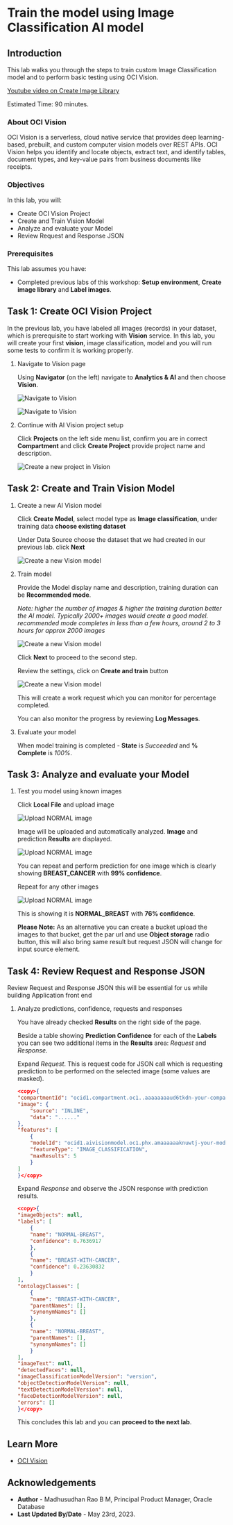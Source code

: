 # Train the model using Image Classification AI model

## Introduction

This lab walks you through the steps to train custom Image Classification model and to perform basic testing using OCI Vision.

[Youtube video on Create Image Library](youtube:Y3xsaFSwRmA:large)

Estimated Time: 90 minutes.  

### About OCI Vision

OCI Vision is a serverless, cloud native service that provides deep learning-based, prebuilt, and custom computer vision models over REST APIs. OCI Vision helps you identify and locate objects, extract text, and identify tables, document types, and key-value pairs from business documents like receipts.

### Objectives

In this lab, you will:
 
* Create OCI Vision Project
* Create and Train Vision Model
* Analyze and evaluate your Model
* Review Request and Response JSON

### Prerequisites

This lab assumes you have:

* Completed previous labs of this workshop: **Setup environment**, **Create image library** and **Label images**.

## Task 1: Create OCI Vision Project

In the previous lab, you have labeled all images (records) in your dataset, which is prerequisite to start working with **Vision** service. In this lab, you will create your first **vision**, image classification, model and you will run some tests to confirm it is working properly.

1. Navigate to Vision page

    Using **Navigator** (on the left) navigate to **Analytics & AI** and then choose **Vision**.

    ![Navigate to Vision](images/navigate-to-vision.png " ")

    ![Navigate to Vision](images/navigate-to-vision-2.png " ")
 
2. Continue with AI Vision project setup

    Click **Projects** on the left side menu list, confirm you are in correct **Compartment** and click **Create Project** provide project name and description.

    ![Create a new project in Vision](images/create-bc-project.png " ")
 

## Task 2: Create and Train Vision Model
 
1. Create a new AI Vision model
 
    Click **Create Model**, select model type as **Image classification**, under training data **choose existing dataset**

    Under Data Source choose the dataset that we had created in our previous lab. click **Next**

    ![Create a new Vision model](images/select-data.png " ")

2. Train model  

    Provide the Model display name and description, training duration can be **Recommended mode**. 
    
    *Note: higher the number of images & higher the training duration better the AI model. Typically 2000+ images would create a good model. recommended mode completes in less than a few hours, around 2 to 3 hours for approx 2000 images*

    ![Create a new Vision model](images/train-model-bc.png " ")

    Click **Next** to proceed to the second step.

    Review the settings, click on **Create and train** button

    ![Create a new Vision model](images/review-data.png " ")

    This will create a work request which you can monitor for percentage completed.
    
    You can also monitor the progress by reviewing **Log Messages**.
 
3. Evaluate your model

    When model training is completed - **State** is *Succeeded* and **% Complete** is *100%*.
  
## Task 3: Analyze and evaluate your Model

1. Test you model using known images
 
    Click **Local File** and upload image

    ![Upload NORMAL image](images/bc-review-1.png " ")

    Image will be uploaded and automatically analyzed. **Image** and prediction **Results** are displayed.  

     ![Upload NORMAL image](images/bc-review-2.png " ")
  
    You can repeat and perform prediction for one image which is clearly showing **BREAST\_CANCER** with **99% confidence**.

    Repeat for any other images

    ![Upload NORMAL image](images/bc-review-3.png " ")

    This is showing it is **NORMAL\_BREAST** with **76% confidence**.


    **Please Note:** As an alternative you can create a bucket upload the images to that bucket, get the par url and use **Object storage** radio button, this will also bring same result but request JSON will change for input source element.
 

## Task 4: Review Request and Response JSON

Review Request and Response JSON this will be essential for us while building Application front end

1. Analyze predictions, confidence, requests and responses

    You have already checked **Results** on the right side of the page. 

    Beside a table showing **Prediction Confidence** for each of the **Labels** you can see two additional items in the **Results** area: *Request* and *Response*.

    Expand *Request*. This is request code for JSON call which is requesting prediction to be performed on the selected image (some values are masked).

    ```json
    <copy>{
    "compartmentId": "ocid1.compartment.oc1..aaaaaaaaud6tkdn-your-comparment-ocid-4viqyneyroixcmj54u32q",
    "image": {
        "source": "INLINE",
        "data": "......"
    },
    "features": [
        {
        "modelId": "ocid1.aivisionmodel.oc1.phx.amaaaaaaknuwtj-your-model-id-yaxywphmazehr5ora75wq",
        "featureType": "IMAGE_CLASSIFICATION",
        "maxResults": 5
        }
    ]
    }</copy>
    ```

    Expand *Response* and observe the JSON response with prediction results.

    ```json
    <copy>{
    "imageObjects": null,
    "labels": [
        {
        "name": "NORMAL-BREAST",
        "confidence": 0.7636917
        },
        {
        "name": "BREAST-WITH-CANCER",
        "confidence": 0.23630832
        }
    ],
    "ontologyClasses": [
        {
        "name": "BREAST-WITH-CANCER",
        "parentNames": [],
        "synonymNames": []
        },
        {
        "name": "NORMAL-BREAST",
        "parentNames": [],
        "synonymNames": []
        }
    ],
    "imageText": null,
    "detectedFaces": null,
    "imageClassificationModelVersion": "version",
    "objectDetectionModelVersion": null,
    "textDetectionModelVersion": null,
    "faceDetectionModelVersion": null,
    "errors": []
    }</copy>
    ```

    This concludes this lab and you can **proceed to the next lab**.

## Learn More

* [OCI Vision](https://docs.oracle.com/en-us/iaas/vision/vision/using/home.htm)

## Acknowledgements
* **Author** - Madhusudhan Rao B M, Principal Product Manager, Oracle Database
* **Last Updated By/Date** - May 23rd, 2023.